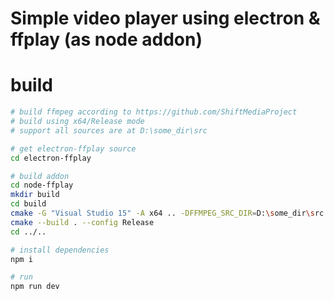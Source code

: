 # Simple video player using electron & ffplay (as node addon)

# build
```bash
# build ffmpeg according to https://github.com/ShiftMediaProject
# build using x64/Release mode
# support all sources are at D:\some_dir\src

# get electron-ffplay source
cd electron-ffplay

# build addon
cd node-ffplay
mkdir build
cd build
cmake -G "Visual Studio 15" -A x64 .. -DFFMPEG_SRC_DIR=D:\some_dir\src
cmake --build . --config Release
cd ../..

# install dependencies
npm i

# run 
npm run dev

``` 